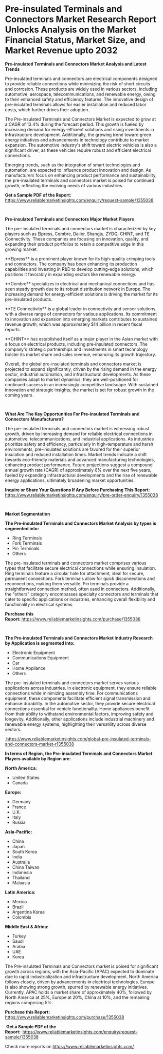 <p><h1>Pre-insulated Terminals and Connectors Market Research Report Unlocks Analysis on the Market Financial Status, Market Size, and Market Revenue upto 2032</h1></p><p><strong>Pre-insulated Terminals and Connectors Market Analysis and Latest Trends</strong></p>
<p><p>Pre-insulated terminals and connectors are electrical components designed to provide reliable connections while minimizing the risk of short circuits and corrosion. These products are widely used in various sectors, including automotive, aerospace, telecommunications, and renewable energy, owing to their enhanced safety and efficiency features. The innovative design of pre-insulated terminals allows for easier installation and reduced labor costs, which further drives their adoption.</p><p>The Pre-insulated Terminals and Connectors Market is expected to grow at a CAGR of 13.4% during the forecast period. This growth is fueled by increasing demand for energy-efficient solutions and rising investments in infrastructure development. Additionally, the growing trend toward green energy initiatives and advancements in technology contribute to market expansion. The automotive industry's shift toward electric vehicles is also a significant driver, as these vehicles require robust and efficient electrical connections. </p><p>Emerging trends, such as the integration of smart technologies and automation, are expected to influence product innovation and design. As manufacturers focus on enhancing product performance and sustainability, the pre-insulated terminals and connectors market is poised for continued growth, reflecting the evolving needs of various industries.</p></p>
<p><strong>Get a Sample PDF of the Report:&nbsp;</strong> <a href="https://www.reliablemarketinsights.com/enquiry/request-sample/1355038?utm_campaign=3560&utm_medium=2&utm_source=Github&utm_content=ia&utm_term=07042025&utm_id=pre-insulated-terminals-and-connectors">https://www.reliablemarketinsights.com/enquiry/request-sample/1355038</a></p>
<p>&nbsp;</p>
<p><strong>Pre-insulated Terminals and Connectors Major Market Players</strong></p>
<p><p>The pre-insulated terminals and connectors market is characterized by key players such as Elpress, Cembre, Dailer, Shangju, ZYDQ, CHINT, and TE Connectivity. These companies are focusing on innovation, quality, and expanding their product portfolios to retain a competitive edge in this growing market.</p><p>**Elpress** is a prominent player known for its high-quality crimping tools and connectors. The company has been enhancing its production capabilities and investing in R&D to develop cutting-edge solutions, which positions it favorably in expanding sectors like renewable energy. </p><p>**Cembre** specializes in electrical and mechanical connections and has seen steady growth due to its robust distribution network in Europe. The increasing demand for energy-efficient solutions is driving the market for its pre-insulated products. </p><p>**TE Connectivity** is a global leader in connectivity and sensor solutions, with a diverse range of connectors for various applications. Its commitment to innovation and expansion into emerging markets contributes to sustained revenue growth, which was approximately $14 billion in recent fiscal reports.</p><p>**CHINT** has established itself as a major player in the Asian market with a focus on electrical products, including pre-insulated connectors. The company's strategic partnerships and investments in smart technology bolster its market share and sales revenue, enhancing its growth trajectory.</p><p>Overall, the global pre-insulated terminals and connectors market is projected to expand significantly, driven by the rising demand in the energy sector, industrial automation, and infrastructural developments. As these companies adapt to market dynamics, they are well-positioned for continued success in an increasingly competitive landscape. With sustained innovation and strategic insights, the market is set for robust growth in the coming years.</p></p>
<p>&nbsp;</p>
<p><strong>What Are The Key Opportunities For Pre-insulated Terminals and Connectors Manufacturers?</strong></p>
<p><p>The pre-insulated terminals and connectors market is witnessing robust growth, driven by increasing demand for reliable electrical connections in automotive, telecommunications, and industrial applications. As industries prioritize safety and efficiency, particularly in high-temperature and harsh environments, pre-insulated solutions are favored for their superior insulation and reduced installation times. Market trends indicate a shift towards eco-friendly materials and advanced manufacturing technologies, enhancing product performance. Future projections suggest a compound annual growth rate (CAGR) of approximately 6% over the next five years, fueled by expanding infrastructural developments and the rise of renewable energy applications, ultimately broadening market opportunities.</p></p>
<p><strong>Inquire or Share Your Questions If Any Before Purchasing This Report:</strong> <a href="https://www.reliablemarketinsights.com/enquiry/pre-order-enquiry/1355038?utm_campaign=3560&utm_medium=2&utm_source=Github&utm_content=ia&utm_term=07042025&utm_id=pre-insulated-terminals-and-connectors">https://www.reliablemarketinsights.com/enquiry/pre-order-enquiry/1355038</a></p>
<p>&nbsp;</p>
<p><strong>Market Segmentation</strong></p>
<p><strong>The Pre-insulated Terminals and Connectors Market Analysis by types is segmented into:</strong></p>
<p><ul><li>Ring Terminals</li><li>Fork Terminals</li><li>Pin Terminals</li><li>Others</li></ul></p>
<p><p>The pre-insulated terminals and connectors market comprises various types that facilitate secure electrical connections while ensuring insulation. Ring terminals feature a circular hole for attachment, ideal for secure, permanent connections. Fork terminals allow for quick disconnections and reconnections, making them versatile. Pin terminals provide a straightforward connection method, often used in connectors. Additionally, the "others" category encompasses specialty connectors and terminals that cater to specific applications or industries, enhancing overall flexibility and functionality in electrical systems.</p></p>
<p><strong>Purchase this Report:&nbsp;</strong><a href="https://www.reliablemarketinsights.com/purchase/1355038?utm_campaign=3560&utm_medium=2&utm_source=Github&utm_content=ia&utm_term=07042025&utm_id=pre-insulated-terminals-and-connectors">https://www.reliablemarketinsights.com/purchase/1355038</a></p>
<p>&nbsp;</p>
<p><strong>The Pre-insulated Terminals and Connectors Market Industry Research by Application is segmented into:</strong></p>
<p><ul><li>Electronic Equipment</li><li>Communications Equipment</li><li>Car</li><li>Home Appliance</li><li>Others</li></ul></p>
<p><p>The pre-insulated terminals and connectors market serves various applications across industries. In electronic equipment, they ensure reliable connections while minimizing assembly time. For communications equipment, these components facilitate efficient signal transmission and enhance durability. In the automotive sector, they provide secure electrical connections essential for vehicle functionality. Home appliances benefit from their ability to withstand environmental factors, improving safety and longevity. Additionally, other applications include industrial machinery and renewable energy systems, highlighting their versatility across diverse sectors.</p></p>
<p><a href="https://www.reliablemarketinsights.com/global-pre-insulated-terminals-and-connectors-market-r1355038?utm_campaign=3560&utm_medium=2&utm_source=Github&utm_content=ia&utm_term=07042025&utm_id=pre-insulated-terminals-and-connectors">&nbsp;https://www.reliablemarketinsights.com/global-pre-insulated-terminals-and-connectors-market-r1355038</a></p>
<p><strong>In terms of Region, the Pre-insulated Terminals and Connectors Market Players available by Region are:</strong></p>
<p>
    <p> <strong> North America: </strong>
        <ul>
            <li>United States</li>
            <li>Canada</li>
        </ul>
        </p> 
    <p> <strong> Europe: </strong>
        <ul>
            <li>Germany</li>
            <li>France</li>
            <li>U.K.</li>
            <li>Italy</li>
            <li>Russia</li>
        </ul>
        </p> 
    <p> <strong> Asia-Pacific: </strong>
        <ul>
            <li>China</li>
            <li>Japan</li>
            <li>South Korea</li>
            <li>India</li>
            <li>Australia</li>
            <li>China Taiwan</li>
            <li>Indonesia</li>
            <li>Thailand</li>
            <li>Malaysia</li>
        </ul>
        </p> 
    <p> <strong> Latin America: </strong>
        <ul>
            <li>Mexico</li>
            <li>Brazil</li>
            <li>Argentina Korea</li>
            <li>Colombia</li>
        </ul>
        </p> 
    <p> <strong> Middle East & Africa: </strong>
        <ul>
            <li>Turkey</li>
            <li>Saudi</li>
            <li>Arabia</li>
            <li>UAE</li>
            <li>Korea</li>
        </ul>
    </p>
    </p>
<p><p>The Pre-insulated Terminals and Connectors market is poised for significant growth across regions, with the Asia-Pacific (APAC) expected to dominate due to rapid industrialization and infrastructure development. North America follows closely, driven by advancements in electrical technologies. Europe is also showing strong growth, spurred by renewable energy initiatives. Currently, APAC holds a market share of approximately 40%, followed by North America at 25%, Europe at 20%, China at 10%, and the remaining regions comprising 5%.</p></p>
<p><strong>Purchase this Report: </strong><a href="https://www.reliablemarketinsights.com/purchase/1355038?utm_campaign=3560&utm_medium=2&utm_source=Github&utm_content=ia&utm_term=07042025&utm_id=pre-insulated-terminals-and-connectors">https://www.reliablemarketinsights.com/purchase/1355038</a></p>
<p>&nbsp;<strong>Get a Sample PDF of the Report:&nbsp;&nbsp;</strong><a href="https://www.reliablemarketinsights.com/enquiry/request-sample/1355038?utm_campaign=3560&utm_medium=2&utm_source=Github&utm_content=ia&utm_term=07042025&utm_id=pre-insulated-terminals-and-connectors">https://www.reliablemarketinsights.com/enquiry/request-sample/1355038</a></p>
<p><strong></strong></p>
<p>Check more reports on <a href="https://www.reliablemarketinsights.com/?utm_campaign=3560&utm_medium=2&utm_source=Github&utm_content=ia&utm_term=07042025&utm_id=pre-insulated-terminals-and-connectors">https://www.reliablemarketinsights.com/</a></p>
